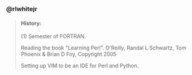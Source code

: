 ### @rlwhitejr
>#### History:
>
>(1) Semester of FORTRAN.
>
>Reading the book "Learning Perl".
     O'Reilly, Randal L Schwartz, Tom Phoenix & Brian D Foy, Copyright 2005
>
>Setting up VIM to be an IDE for Perl and Python.
<!---
rlwhitejr/rlwhitejr is a ✨ special ✨ repository because its `README.md` (this file) appears on your GitHub profile.
You can click the Preview link to take a look at your changes.
--->
